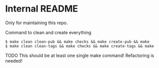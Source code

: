 # Internal README

Only for maintaining this repo.

Command to clean and create everything

    $ make clean clean-pub && make checks && make create-pub && make
    $ make clean clean-tags && make checks && make create-tags && make

TODO This should be at least one single make command! Refactoring is needed!
